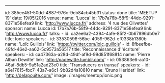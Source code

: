 ---
id: 385ee451-50dd-4887-976c-9eb84cb45b31
status: done
title: 'MEETUP 19'
date: 19/05/2016
venue:
    name: 'Lucca'
    id: 17b7a76b-58f9-44dc-9291-8371e58efea9
    link: 'http://www.lucca.fr/'
    address: '4 rue des Olivettes'
sponsor:
    name: Lucca
    id: 17b7a76b-58f9-44dc-9291-8371e58efea9
    link: 'http://www.lucca.fr/'
talks:
    -
        id: ca2ee6a2-4394-4afe-85f2-0b67896db0e7
        title: Ionic
        speakers:
            -
                id: 33530598-56be-4059-962d-ef0338b1360b
                name: 'Loïc Guillois'
                link: 'https://twitter.com/loic_guillois'
    -
        id: 8fbeefbe-49fd-46e2-aa62-5c9573a56517
        title: 'Reconnaissance d''écriture'
        speakers:
            -
                id: ca47363a-a28d-49df-af9d-99d851f68814
                name: 'Pierre Alban Dewitte'
                link: 'http://padewitte.tumblr.com/'
    -
        id: 053863e6-aa10-46af-8db5-9a51a2ad23e0
        title: 'Transducers en transat'
        speakers:
            -
                id: a6e17615-fbc7-43a7-a6c1-9b82d4a10810
                name: 'Bruno Heridet'
                link: 'http://delapouite.com/'
image: /images/meetup/ionic.png
